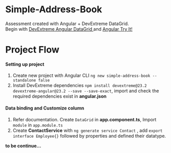 # Simple-Address-Book
Assessment created with Angular + DevExtreme DataGrid. 
<br>Begin with [DevExtreme Angular DataGrid ](https://js.devexpress.com/Angular/Documentation/Guide/UI_Components/DataGrid/Getting_Started_with_DataGrid/) and [Angular Try It!](https://angular.io/start)
# Project Flow
#### Setting up project
1. Create new project with Angular CLI `ng new simple-address-book --standalone false`
2. Install DevExtreme dependencies `npm install devextreme@23.2 devextreme-angular@23.2 --save --save-exact`, import and check the required dependencies exist in **angular.json**
#### Data binding and Customize column
1. Refer documentation. Create `DataGrid` in **app.component.ts**, Import `module` in `app.module.ts` 
2. Create **ContactService** with `ng generate service Contact` , add `export interface Employee{}` followed by properties and defined their datatype.

**to be continue...**

